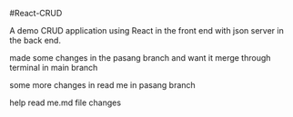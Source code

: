 #React-CRUD

A demo CRUD application using React in the front end with json server in the back end.


made some changes in the pasang branch and want it merge through terminal in main branch


some more changes in read me in pasang branch 

help read me.md file changes
